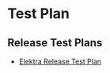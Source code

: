 # Test Plan

## Release Test Plans
- [Elektra Release Test Plan](https://github.com/fastrobotics/eros/blob/master/doc/TestPlan/TestPlan_ELEKTRA.ods)
